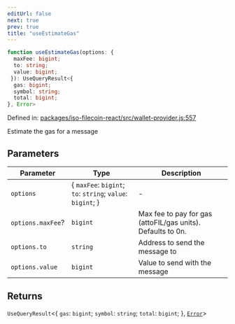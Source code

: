 ```yaml
---
editUrl: false
next: true
prev: true
title: "useEstimateGas"
---
```


```ts
function useEstimateGas(options: {
  maxFee: bigint;
  to: string;
  value: bigint;
 }): UseQueryResult<{
  gas: bigint;
  symbol: string;
  total: bigint;
}, Error>
```

Defined in: [packages/iso-filecoin-react/src/wallet-provider.js:557](https://github.com/hugomrdias/filecoin/blob/main/packages/iso-filecoin-react/src/wallet-provider.js#L557)

Estimate the gas for a message

## Parameters

| Parameter | Type | Description |
| ------ | ------ | ------ |
| `options` | \{ `maxFee`: `bigint`; `to`: `string`; `value`: `bigint`; \} | - |
| `options.maxFee`? | `bigint` | Max fee to pay for gas (attoFIL/gas units). Defaults to 0n. |
| `options.to` | `string` | Address to send the message to |
| `options.value` | `bigint` | Value to send with the message |

## Returns

`UseQueryResult`\<\{
  `gas`: `bigint`;
  `symbol`: `string`;
  `total`: `bigint`;
 \}, [`Error`](https://developer.mozilla.org/docs/Web/JavaScript/Reference/Global_Objects/Error)\>
